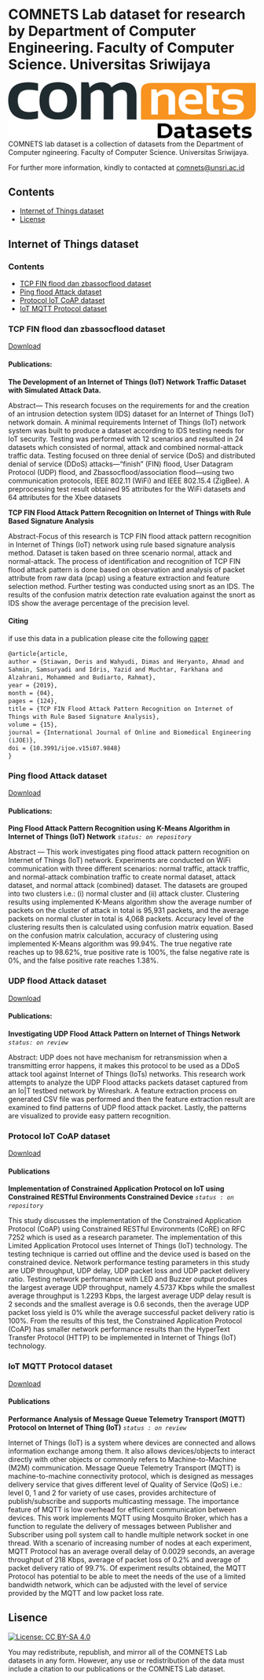 # COMNETS Lab dataset for research by Department of Computer Engineering. Faculty of Computer Science. Universitas Sriwijaya

![comnets](logo-dataset.png)
COMNETS lab dataset is a collection of datasets from the Department of Computer ngineering. Faculty of Computer Science. Universitas Sriwijaya.

For further more information, kindly to contacted at comnets@unsri.ac.id

## Contents
- [Internet of Things dataset](#internet-of-things-dataset)
- [License](#lisence)

## Internet of Things dataset
### Contents
- [TCP FIN flood dan zbassocflood dataset](#tcp-fin-flood-dan-zbassocflood-dataset)
- [Ping flood Attack dataset](#ping-flood-attack-dataset)
- [Protocol IoT CoAP dataset](#protocol-iot-coap-dataset)
- [IoT MQTT Protocol dataset](#iot-mqtt-protocol-dataset)

### TCP FIN flood dan zbassocflood dataset
[Download](https://drive.google.com/drive/folders/1R4-WjjJfop_9yvi1vIo1GR5yeYOc3-ea?usp=sharing)

#### Publications: 
**The Development of an Internet of Things (IoT) Network Traffic Dataset with Simulated Attack Data.**

Abstract— This research focuses on the requirements for and the creation of an intrusion detection system (IDS) dataset for an Internet of Things (IoT) network domain. 
A minimal requirements Internet of Things (IoT) network system was built to produce a dataset according to IDS testing needs for IoT security. Testing was performed with 12 scenarios and resulted in 24 datasets which consisted of normal, attack and combined normal-attack traffic data. 
Testing focused on three denial of service (DoS) and distributed denial of service (DDoS) attacks—“finish” (FIN) flood, User Datagram Protocol (UDP) flood, and Zbassocflood/association flood—using two communication protocols, IEEE 802.11 (WiFi) and IEEE 802.15.4 (ZigBee). A preprocessing test result obtained 95 attributes for the WiFi datasets and 64 attributes for the Xbee datasets

**TCP FIN Flood Attack Pattern Recognition on Internet of Things with Rule Based Signature Analysis**

Abstract-Focus of this research is TCP FIN flood attack pattern recognition in Internet of Things (IoT) network using rule based signature analysis method. Dataset is taken based on three scenario normal, attack and normal-attack. The process of identification and recognition of TCP FIN flood attack pattern is done based on observation and analysis of packet attribute from raw data (pcap) using a feature extraction and feature selection method. 
Further testing was conducted using snort as an IDS. The results of the confusion matrix detection rate evaluation against the snort as IDS show the average percentage of the precision level.

#### Citing
if use this data in a publication please cite the following [paper](https://online-journals.org/index.php/i-joe/article/view/9848)

```
@article{article,
author = {Stiawan, Deris and Wahyudi, Dimas and Heryanto, Ahmad and Sahmin, Samsuryadi and Idris, Yazid and Muchtar, Farkhana and Alzahrani, Mohammed and Budiarto, Rahmat},
year = {2019},
month = {04},
pages = {124},
title = {TCP FIN Flood Attack Pattern Recognition on Internet of Things with Rule Based Signature Analysis},
volume = {15},
journal = {International Journal of Online and Biomedical Engineering (iJOE)},
doi = {10.3991/ijoe.v15i07.9848}
}
```

### Ping flood Attack dataset
[Download](https://drive.google.com/drive/folders/1XGwlOCxnd3ozAhVAgUInfLR5l7W_uM9y?usp=sharing)

#### Publications:
**Ping Flood Attack Pattern Recognition using K-Means Algorithm in Internet of Things (IoT) Network** _`status: on repository`_

Abstract — This work investigates ping flood attack pattern recognition on Internet of Things (IoT) network. Experiments are conducted on WiFi communication with three different scenarios: normal traffic, attack traffic, and normal-attack combination traffic to create normal dataset, attack dataset, and normal attack (combined) dataset. The datasets are grouped into two clusters i.e.: (i) normal cluster and (ii) attack cluster. Clustering results using implemented K-Means algorithm show the average number of packets on the cluster of attack in total is 95,931 packets, and the average packets on normal cluster in total is 4,068 packets. 
Accuracy level of the clustering results then is calculated using confusion matrix equation. Based on the confusion matrix calculation, accuracy of clustering using implemented K-Means algorithm was 99.94%. The true negative rate reaches up to 98.62%, true positive rate is 100%, the false negative rate is 0%, and the false positive rate reaches 1.38%.

### UDP flood Attack dataset
[Download](https://drive.google.com/drive/folders/1a5tLZ01pR71X9-lf0H3B2Y-OIvVtei5Z?usp=sharing)

#### Publications:
**Investigating UDP Flood Attack Pattern on Internet of Things Network** _`status: on review`_

Abstract: UDP does not have mechanism for retransmission when a transmitting error happens, it makes this protocol to be used as a DDoS attack tool against Internet of Things (IoTs) networks. This research work attempts to analyze the UDP Flood attacks packets dataset captured from an Io|T testbed network by Wireshark. 
A feature extraction process on generated CSV file was performed and then the feature extraction result are examined to find patterns of UDP flood attack packet. Lastly, the patterns are visualized to provide easy pattern recognition.

### Protocol IoT CoAP dataset
[Download](https://drive.google.com/drive/folders/1JATdG-QrNFmb6DWPPW7FWs6g7Fc-GiQz?usp=sharing)

#### Publications
**Implementation of Constrained Application Protocol on IoT using Constrained RESTful Environments Constrained Device** _`status : on repository`_

This study discusses the implementation of the Constrained Application Protocol (CoAP) using Constrained RESTful Environments (CoRE) on RFC 7252 which is used as a research parameter. 
The implementation of this Limited Application Protocol uses Internet of Things (IoT) technology. The testing technique is carried out offline and the device used is based on the constrained device. Network performance testing parameters in this study are UDP throughput, UDP delay, UDP packet loss and UDP packet delivery ratio. Testing network performance with LED and Buzzer output produces the largest average UDP throughput, namely 4.5737 Kbps while the smallest average throughput is 1.2293 Kbps, the largest average UDP delay result is 2 seconds and the smallest average is 0.6 seconds, then the average UDP packet loss yield is 0% while the average successful packet delivery ratio is 100%. From the results of this test, the Constrained Application Protocol (CoAP) has smaller network performance results than the HyperText Transfer Protocol (HTTP) to be implemented in Internet of Things (IoT) technology.

### IoT MQTT Protocol dataset
[Download](https://drive.google.com/drive/folders/10QP4RnbIpNMC9p0NLPDFFwlPvEBhvER6?usp=sharing)

#### Publications
**Performance Analysis of Message Queue Telemetry Transport (MQTT) Protocol on Internet of Thing (IoT)** _`status : on review`_

Internet of Things (IoT) is a system where devices are connected and allows information exchange among them. It also allows devices/objects to interact directly with other objects or commonly refers to Machine-to-Machine (M2M) communication. Message Queue Telemetry Transport (MQTT) is machine-to-machine connectivity protocol, which is designed as messages delivery service that gives different level of Quality of Service (QoS) i.e.: level 0, 1 and 2 for variety of use cases, provides architecture of publish/subscribe and supports multicasting message. The importance feature of MQTT is low overhead for efficient communication between devices. 
This work implements MQTT using Mosquito Broker, which has a function to regulate the delivery of messages between Publisher and Subscriber using poll system call to handle multiple network socket in one thread. With a scenario of increasing number of nodes at each experiment, MQTT Protocol has an average overall delay of 0.0029 seconds, an average throughput of 218 Kbps, average of packet loss of 0.2% and average of packet delivery ratio of 99.7%. Of experiment results obtained, the MQTT Protocol has potential to be able to meet the needs of the use of a limited bandwidth network, which can be adjusted with the level of service provided by the MQTT and low packet loss rate.

## Lisence
[![License: CC BY-SA 4.0](https://img.shields.io/badge/License-CC%20BY--SA%204.0-lightgrey.svg)](https://creativecommons.org/licenses/by-sa/4.0/)

You may redistribute, republish, and mirror all of the COMNETS Lab datasets in any form. However, any use or redistribution of the data must include a citation to our publications or the COMNETS Lab dataset.